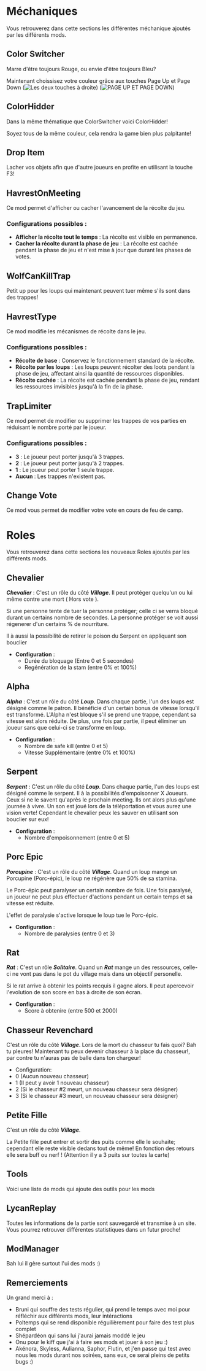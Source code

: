 
# Méchaniques

Vous retrouverez dans cette sections les différentes méchanique ajoutés par les différents mods.
## Color Switcher

Marre d'être toujours Rouge, ou envie d'être toujours Bleu?

Maintenant choissisez votre couleur grâce aux touches Page Up et Page Down (![Les deux touches à droite](https://upload.wikimedia.org/wikipedia/commons/thumb/8/81/Insertpad-fr.svg/1200px-Insertpad-fr.svg.png))
(![PAGE UP ET PAGE DOWN](https://fr.wikipedia.org/wiki/Touches_de_d%C3%A9filement))

## ColorHidder

Dans la même thématique que ColorSwitcher voici ColorHidder!

Soyez tous de la même couleur, cela rendra la game bien plus palpitante!
## Drop Item

Lacher vos objets afin que d'autre joueurs en profite en utilisant la touche F3!
## HavrestOnMeeting

Ce mod permet d'afficher ou cacher l'avancement de la récolte du jeu.

### Configurations possibles :
- **Afficher la récolte tout le temps** : La récolte est visible en permanence.
- **Cacher la récolte durant la phase de jeu** : La récolte est cachée pendant la phase de jeu et n'est mise à jour que durant les phases de votes.
## WolfCanKillTrap

Petit up pour les loups qui maintenant peuvent tuer même s'ils sont dans des trappes!
## HavrestType

Ce mod modifie les mécanismes de récolte dans le jeu.

### Configurations possibles :
- **Récolte de base** : Conservez le fonctionnement standard de la récolte.
- **Récolte par les loups** : Les loups peuvent récolter des loots pendant la phase de jeu, affectant ainsi la quantité de ressources disponibles.
- **Récolte cachée** : La récolte est cachée pendant la phase de jeu, rendant les ressources invisibles jusqu'à la fin de la phase.

## TrapLimiter

Ce mod permet de modifier ou supprimer les trappes de vos parties en réduisant le nombre porté par le joueur.

### Configurations possibles :
- **3** : Le joueur peut porter jusqu'à 3 trappes.
- **2** : Le joueur peut porter jusqu'à 2 trappes.
- **1** : Le joueur peut porter 1 seule trappe.
- **Aucun** : Les trappes n'existent pas.
## Change Vote

Ce mod vous permet de modifier votre vote en cours de feu de camp.
# Roles

Vous retrouverez dans cette sections les nouveaux Roles ajoutés par les différents mods.
## Chevalier

***Chevalier*** : C'est un rôle du côté ***Village***. Il peut protéger quelqu'un ou lui même contre une mort ( Hors vote ).

Si une personne tente de tuer la personne protéger; celle ci se verra bloqué durant un certains nombre de secondes. La personne protéger se voit aussi régenerer d'un certains % de nourriture.

Il à aussi la possibilité de retirer le poison du Serpent en appliquant son bouclier

- **Configuration** :
  - Durée du bloquage (Entre 0 et 5 secondes)
  - Regénération de la stam (entre 0% et 100%)
## Alpha

***Alpha*** : C'est un rôle du côté ***Loup***. Dans chaque partie, l'un des loups est désigné comme le patron. Il bénéficie d'un certain bonus de vitesse lorsqu'il est transformé. L'Alpha n'est bloque s'il se prend une trappe, cependant sa vitesse est alors réduite. De plus, une fois par partie, il peut éliminer un joueur sans que celui-ci se transforme en loup.

- **Configuration** :
  - Nombre de safe kill (entre 0 et 5)
  - Vitesse Supplémentaire (entre 0% et 100%)
## Serpent

***Serpent*** : C'est un rôle du côté ***Loup***. Dans chaque partie, l'un des loups est désigné comme le serpent. 
Il à la possibilités d'empoisonner X Joueurs. Ceux si ne le savent qu'après le prochain meeting.
Ils ont alors plus qu'une journée à vivre.
Un son est joué lors de la téléportation et vous aurez une vision verte!
Cependant le chevalier peux les sauver en utilisant son bouclier sur eux!

- **Configuration** :
  - Nombre d'empoisonnement (entre 0 et 5)

## Porc Epic

***Porcupine*** : C'est un rôle du côté ***Village***. Quand un loup mange un Porcupine (Porc-épic), le loup ne régénère que 50% de sa stamina.

Le Porc-épic peut paralyser un certain nombre de fois. Une fois paralysé, un joueur ne peut plus effectuer d'actions pendant un certain temps et sa vitesse est réduite.

L'effet de paralysie s'active lorsque le loup tue le Porc-épic.

- **Configuration** :
  - Nombre de paralysies (entre 0 et 3)

## Rat

***Rat*** : C'est un rôle ***Solitaire***. Quand un ***Rat*** mange un des ressources, celle-ci ne vont pas dans le pot du village mais dans un objectif personelle.

Si le rat arrive à obtenir les points recquis il gagne alors.
Il peut apercevoir l'evolution de son score en bas à droite de son écran.


- **Configuration** :
  - Score à obtenire (entre 500 et 2000)


## Chasseur Revenchard

 C'est un rôle du côté ***Village***. Lors de la mort du chasseur tu fais quoi? Bah tu pleures! Maintenant tu peux devenir chasseur à la place du chasseur!, par contre tu n'auras pas de balle dans ton chargeur!

- Configuration:
- 0 (Aucun nouveau chasseur)
- 1 (Il peut y avoir 1 nouveau chasseur)
- 2 (Si le chasseur #2 meurt, un nouveau chasseur sera désigner)
- 3 (Si le chasseur #3 meurt, un nouveau chasseur sera désigner)
## Petite Fille

C'est un rôle du côté ***Village***.

La Petite fille peut entrer et sortir des puits comme elle le souhaite; cependant elle reste visible dedans tout de même!
En fonction des retours elle sera buff ou nerf ! (Attention il y a 3 puits sur toutes la carte)
## Tools

Voici une liste de mods qui ajoute des outils pour les mods
## LycanReplay

Toutes les informations de la partie sont sauvegardé et transmise à un site. Vous pourrez retrouver différentes statistiques dans un futur proche!
## ModManager

Bah lui il gère surtout l'ui des mods :)
## Remerciements

Un grand merci à : 

- Bruni qui souffre des tests régulier, qui prend le temps avec moi pour réfléchir aux différents mods, leur intéractions
- Poltemps qui se rend disponible réguilièrement pour faire des test plus complet
- Shépardéon qui sans lui j'aurai jamais moddé le jeu
- Onu pour le kiff que j'ai à faire ses mods et jouer à son jeu :)
- Akénora, Skyless, Aulianna, Saphor, Flutin, et j'en passe qui test avec nous les mods durant nos soirées, sans eux, ce serai pleins de petits bugs :)
